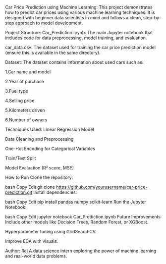 Car Price Prediction using Machine Learning:
This project demonstrates how to predict car prices using various machine learning techniques. It is designed with beginner data scientists in mind and follows a clean, step-by-step approach to model development.

Project Structure:
Car_Prediction.ipynb: The main Jupyter notebook that includes code for data preprocessing, model training, and evaluation.

car_data.csv: The dataset used for training the car price prediction model (ensure this is available in the same directory).

Dataset:
The dataset contains information about used cars such as:

1.Car name and model

2.Year of purchase

3.Fuel type

4.Selling price

5.Kilometers driven

6.Number of owners

Techniques Used:
Linear Regression Model

Data Cleaning and Preprocessing

One-Hot Encoding for Categorical Variables

Train/Test Split

Model Evaluation (R² score, MSE)

How to Run
Clone the repository:

bash
Copy
Edit
git clone https://github.com/yourusername/car-price-prediction.git
Install dependencies:

bash
Copy
Edit
pip install pandas numpy scikit-learn
Run the Jupyter Notebook:

bash
Copy
Edit
jupyter notebook Car_Prediction.ipynb
Future Improvements
Include other models like Decision Trees, Random Forest, or XGBoost.

Hyperparameter tuning using GridSearchCV.

Improve EDA with visuals.

Author:
Raj
A data science intern exploring the power of machine learning and real-world data problems.
